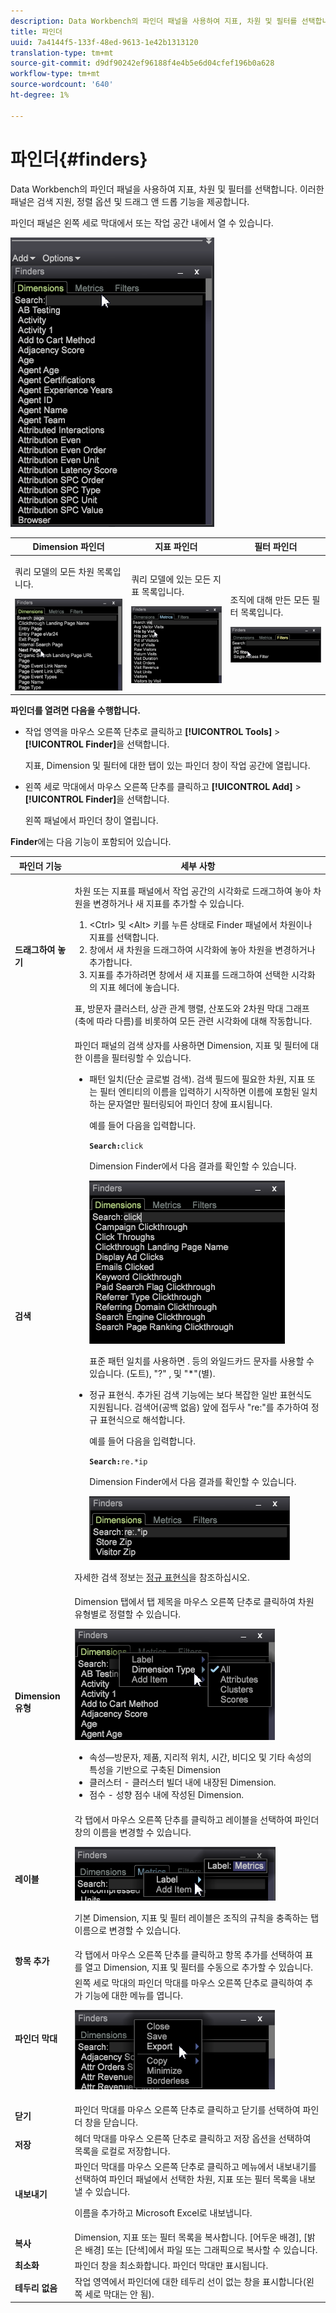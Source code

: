 ```yaml
---
description: Data Workbench의 파인더 패널을 사용하여 지표, 차원 및 필터를 선택합니다. 이러한 패널은 검색 지원, 정렬 옵션 및 드래그 앤 드롭 기능을 제공합니다.
title: 파인더
uuid: 7a4144f5-133f-48ed-9613-1e42b1313120
translation-type: tm+mt
source-git-commit: d9df90242ef96188f4e4b5e6d04cfef196b0a628
workflow-type: tm+mt
source-wordcount: '640'
ht-degree: 1%

---
```



# 파인더{#finders}

Data Workbench의 파인더 패널을 사용하여 지표, 차원 및 필터를 선택합니다. 이러한 패널은 검색 지원, 정렬 옵션 및 드래그 앤 드롭 기능을 제공합니다.

파인더 패널은 왼쪽 세로 막대에서 또는 작업 공간 내에서 열 수 있습니다.

![](assets/query_entity_panel_main.png)

<table id="table_3E43DBA0646842898F14F31374F9E39C"> 
 <thead> 
  <tr> 
   <th colname="col1" class="entry"> Dimension 파인더 </th> 
   <th colname="col2" class="entry"> 지표 파인더 </th> 
   <th colname="col3" class="entry"> 필터 파인더 </th> 
  </tr>
 </thead>
 <tbody> 
  <tr> 
   <td colname="col1"> <p>쿼리 모델의 모든 차원 목록입니다. </p><img placement="break" id="image_D7D317D84C0843BE8D324E5B9F7AF20D" src="assets/query_entity_dim_panel.png" /> </td> 
   <td colname="col2"> <p>쿼리 모델에 있는 모든 지표 목록입니다. </p><img placement="break" id="image_04553B2F2C6A48FE897B4EFF002BED59" src="assets/query_entity_metric_panel.png" /> </td> 
   <td colname="col3"> <p>조직에 대해 만든 모든 필터 목록입니다. </p><img placement="break" id="image_920E72D795644634A82D1955CB64B355" src="assets/query_entity_filters_panel.png" /> </td> 
  </tr> 
 </tbody> 
</table>

**파인더를 열려면 다음을 수행합니다.**

* 작업 영역을 마우스 오른쪽 단추로 클릭하고 **[!UICONTROL Tools]** > **[!UICONTROL Finder]**&#x200B;을 선택합니다.

   지표, Dimension 및 필터에 대한 탭이 있는 파인더 창이 작업 공간에 열립니다.

* 왼쪽 세로 막대에서 마우스 오른쪽 단추를 클릭하고 **[!UICONTROL Add]** > **[!UICONTROL Finder]**&#x200B;을 선택합니다.

   왼쪽 패널에서 파인더 창이 열립니다.

**Finder**&#x200B;에는 다음 기능이 포함되어 있습니다.

<table id="table_072047E919204577AE85789BAE0F4EE8"> 
 <thead> 
  <tr> 
   <th colname="col1" class="entry"> 파인더 기능 </th> 
   <th colname="col2" class="entry"> 세부 사항 </th> 
  </tr>
 </thead>
 <tbody> 
  <tr> 
   <td colname="col1"><b>드래그하여 놓기</b> </td> 
   <td colname="col2"> <p> 차원 또는 지표를 패널에서 작업 공간의 시각화로 드래그하여 놓아 차원을 변경하거나 새 지표를 추가할 수 있습니다. </p> 
    <ol id="ol_612DC76EC04C4FCE938B20B388C43CE8"> 
     <li id="li_7F73B781141E4B8CAE9800F580F62E44"><span class="uicontrol"> &lt;Ctrl&gt;</span> 및 <span class="uicontrol"> &lt;Alt&gt;</span> 키를 누른 상태로 Finder 패널에서 차원이나 지표를 선택합니다. </li> 
     <li id="li_631D57976F71415AA61F33EBBFDD128A">창에서 새 차원을 드래그하여 시각화에 놓아 차원을 변경하거나 추가합니다. </li> 
     <li id="li_5329FB82225F46EBBE3A996A641058DE">지표를 추가하려면 창에서 새 지표를 드래그하여 선택한 시각화의 지표 헤더에 놓습니다. </li> 
    </ol> <p>표, 방문자 클러스터, 상관 관계 행렬, 산포도와 2차원 막대 그래프(축에 따라 다름)를 비롯하여 모든 관련 시각화에 대해 작동합니다. </p> </td> 
  </tr> 
  <tr> 
   <td colname="col1"><b>검색</b> </td> 
   <td colname="col2">파인더 패널의 <span class="uicontrol"> 검색</span> 상자를 사용하면 Dimension, 지표 및 필터에 대한 이름을 필터링할 수 있습니다. 
    <ul id="ul_0F6F377E9906472E99008EBE7483F689"> 
     <li id="li_75857895EDB045C8B2960393854B257D"> <p>패턴 일치(단순 글로벌 검색). 검색 필드에 필요한 차원, 지표 또는 필터 엔티티의 이름을 입력하기 시작하면 이름에 포함된 일치하는 문자열만 필터링되어 파인더 창에 표시됩니다. </p> <p>예를 들어 다음을 입력합니다. </p> <code><b>Search:</b>click</code> <p>Dimension Finder에서 다음 결과를 확인할 수 있습니다. </p> <p><img placement="break" id="image_7CBAAABA92BB47658B7F9F5C0263CF20" src="assets/finders_glob_search.png" /> </p> <p>표준 패턴 일치를 사용하면 . 등의 와일드카드 문자를 사용할 수 있습니다. (도트), "?" , 및 "*"(별). </p> </li> 
     <li id="li_044F9EC1399B44CD81E1852F85137704"> <p>정규 표현식. 추가된 검색 기능에는 보다 복잡한 일반 표현식도 지원됩니다. 검색어(공백 없음) 앞에 접두사 "re:"를 추가하여 정규 표현식으로 해석합니다. </p> <p>예를 들어 다음을 입력합니다. </p> <code><b>Search:</b>re.*ip</code> <p>Dimension Finder에서 다음 결과를 확인할 수 있습니다. </p> <p><img placement="break" id="image_F47DB90B36504997AA1C509855B89A47" src="assets/finders_regex_search.png" /> </p> </li> 
    </ul> <p>자세한 검색 정보는 <a href="https://docs.adobe.com/content/help/en/data-workbench/using/dataset/c-reg-exp.html" format="http" scope="external"> 정규 표현식</a>을 참조하십시오. </p> </td> 
  </tr> 
  <tr> 
   <td colname="col1"><b>Dimension 유형</b> </td> 
   <td colname="col2">Dimension 탭에서 탭 제목을 마우스 오른쪽 단추로 클릭하여 차원 유형별로 정렬할 수 있습니다. <p><img id="image_FB44D0F4D36B4AD7A6165E0432211AB6" placement="break" src="assets/query_entity_search_types.png" /> 
     <ul id="ul_D36B8474730F4859BC7AA015CC1B8EF0"> 
      <li id="li_4AE1D5699D0E45AF880A134F886B8B19">속성—방문자, 제품, 지리적 위치, 시간, 비디오 및 기타 속성의 특성을 기반으로 구축된 Dimension </li> 
      <li id="li_0B2A08F8CBE94356AC506F95DC268C47">클러스터 - 클러스터 빌더 내에 내장된 Dimension. </li> 
      <li id="li_4BC3396A680B49A4B6BDAAD066826864">점수 - 성향 점수 내에 작성된 Dimension. </li> 
     </ul> </p> </td> 
  </tr> 
  <tr> 
   <td colname="col1"><b>레이블</b> </td> 
   <td colname="col2">각 탭에서 마우스 오른쪽 단추를 클릭하고 <span class="uicontrol"> 레이블</span>을 선택하여 파인더 창의 이름을 변경할 수 있습니다. <p><img placement="break" id="image_F61C57F6548646069242DFB2490C67B9" src="assets/label_change.png" /> </p> <p>기본 Dimension, 지표 및 필터 레이블은 조직의 규칙을 충족하는 탭 이름으로 변경할 수 있습니다. </p> </td> 
  </tr> 
  <tr> 
   <td colname="col1"><b>항목 추가</b> </td> 
   <td colname="col2">각 탭에서 마우스 오른쪽 단추를 클릭하고 <span class="uicontrol"> 항목 추가</span>를 선택하여 표를 열고 Dimension, 지표 및 필터를 수동으로 추가할 수 있습니다. </td> 
  </tr> 
  <tr> 
   <td colname="col1"><b>파인더 막대</b> </td> 
   <td colname="col2">왼쪽 세로 막대의 <span class="uicontrol"> 파인더</span> 막대를 마우스 오른쪽 단추로 클릭하여 추가 기능에 대한 메뉴를 엽니다. <p><img placement="break" id="image_4DA4930294B84308A1E627C828C35663" src="assets/finders_menu.png" /> </p> </td> 
  </tr> 
  <tr> 
   <td colname="col1"><b>닫기</b> </td> 
   <td colname="col2"><span class="uicontrol"> 파인더</span> 막대를 마우스 오른쪽 단추로 클릭하고 <span class="uicontrol"> 닫기</span>를 선택하여 파인더 창을 닫습니다. </td> 
  </tr> 
  <tr> 
   <td colname="col1"><b>저장</b> </td> 
   <td colname="col2">헤더 막대를 마우스 오른쪽 단추로 클릭하고 <span class="uicontrol"> 저장</span> 옵션을 선택하여 목록을 로컬로 저장합니다. </td> 
  </tr> 
  <tr> 
   <td colname="col1"><b>내보내기</b> </td> 
   <td colname="col2">파인더 막대를 마우스 오른쪽 단추로 클릭하고 메뉴에서 <span class="uicontrol"> 내보내기</span>를 선택하여 파인더 패널에서 선택한 차원, 지표 또는 필터 목록을 내보낼 수 있습니다. <p> 이름을 추가하고 Microsoft Excel로 내보냅니다. </p> </td> 
  </tr> 
  <tr> 
   <td colname="col1"><b>복사</b> </td> 
   <td colname="col2"> Dimension, 지표 또는 필터 목록을 복사합니다. [어두운 배경], [밝은 배경] 또는 [단색]에서 파일 또는 그래픽으로 복사할 수 있습니다. </td> 
  </tr> 
  <tr> 
   <td colname="col1"><b>최소화</b> </td> 
   <td colname="col2"> 파인더 창을 최소화합니다. 파인더 막대만 표시됩니다. </td> 
  </tr> 
  <tr> 
   <td colname="col1"><b>테두리 없음</b> </td> 
   <td colname="col2"> 작업 영역에서 파인더에 대한 테두리 선이 없는 창을 표시합니다(왼쪽 세로 막대는 안 됨). </td> 
  </tr> 
 </tbody> 
</table>

